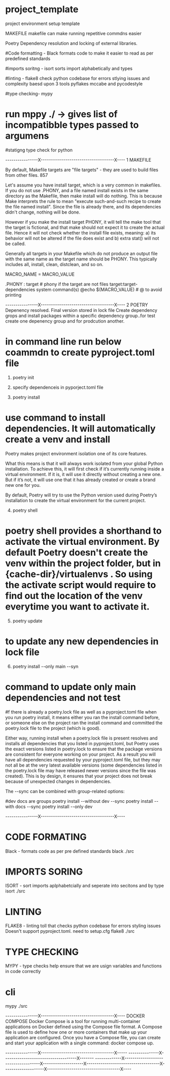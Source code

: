 # project_template
project environment setup template


MAKEFILE
makefile can make running repetitive commdns easier

Poetry
Dependency resolution and locking of external libraries.

#Code formatting - Black
formats code to make it easier to read as per predefined standards

#imports soritng - isort
sorts import alphabetically and types


#linting -  flake8
check python codebase for errors stlying issues and complexity baesd upon 3 tools
pyflakes mccabe and pycodestyle

#type checking- mypy
# run mppy ./<package name>  -> gives list of incompatibble types passed to argumens
#statigng  type check for python

----------------X------------------------------------X----
1 MAKEFILE


By default, Makefile targets are "file targets" - they are used to build files from other files. 857

Let's assume you have install target, which is a very common in makefiles. If you do not use .PHONY, and a file named install exists in the same directory as the Makefile, then make install will do nothing. This is because Make interprets the rule to mean "execute such-and-such recipe to create the file named install". Since the file is already there, and its dependencies didn't change, nothing will be done.

However if you make the install target PHONY, it will tell the make tool that the target is fictional, and that make should not expect it to create the actual file. Hence it will not check whether the install file exists, meaning: a) its behavior will not be altered if the file does exist and b) extra stat() will not be called.

Generally all targets in your Makefile which do not produce an output file with the same name as the target name should be PHONY. This typically includes all, install, clean, distclean, and so on.

MACRO_NAME  = MACRO_VALUE

.PHONY : target # phony if the target are not files
target:target-dependencies
    system command(s)
    @echo $(MACRO_VALUE)  # @ to avoid printing


----------------X------------------------------------X----
2 POETRY
Depenency resolved. Final version stored in lock file
Create dependency grops and install packages within a specific dependency group..for test create one depenency group and for prodcution another.

# in command line run below coammdn to create pyproject.toml file 
1. poetry init 

2. specify dependenceis in pyporject.toml file
3. poetry install 
# use command to install dependencies. It will automatically create a venv and install
Poetry makes project environment isolation one of its core features.

What this means is that it will always work isolated from your global Python installation. To achieve this, it will first check if it’s currently running inside a virtual environment. If it is, it will use it directly without creating a new one. But if it’s not, it will use one that it has already created or create a brand new one for you.

By default, Poetry will try to use the Python version used during Poetry’s installation to create the virtual environment for the current project.

4. poetry shell

# poetry shell provides a shorthand to activate the virtual environment. By default Poetry doesn't create the venv within the project folder, but in {cache-dir}/virtualenvs . So using the activate script would require to find out the location of the venv everytime you want to activate it.

5. poetry update
# to update any new dependencies in lock file

6. poetry install --only main --syn
# command to update only main dependencies and not test

<!-- Poetry install
Creates a poetry.lock file. This file is automatically updated when poetry add is run to install new dependencies, poetry update is run to update dependency versions, or poetry lock is run to check for conflicts.
Poetry update
Fetches the latest matching versions for dependencies and updates the lock file with the new versions. This is similar to deleting the poetry.lock file and running poetry install again. -->

#f there is already a poetry.lock file as well as a pyproject.toml file when you run poetry install, it means either you ran the install command before, or someone else on the project ran the install command and committed the poetry.lock file to the project (which is good).

Either way, running install when a poetry.lock file is present resolves and installs all dependencies that you listed in pyproject.toml, but Poetry uses the exact versions listed in poetry.lock to ensure that the package versions are consistent for everyone working on your project. As a result you will have all dependencies requested by your pyproject.toml file, but they may not all be at the very latest available versions (some dependencies listed in the poetry.lock file may have released newer versions since the file was created). This is by design, it ensures that your project does not break because of unexpected changes in dependencies.

The --sync can be combined with group-related options:

#dev docs are groups
poetry install --without dev --sync
poetry install --with docs --sync
poetry install --only dev

----------------X------------------------------------X----
# CODE FORMATING
Black - formats code as per pre defined standards 
black ./src

# IMPORTS SORING
ISORT - sort imports aplphabetcially and seperate into secitons and by type
isort ./src


# LINTING
FLAKE8 - linting toll that checks python codebase for errors styling issues
Doesn't support pyproject.toml. need to setup.cfg
flake8 ./src

# TYPE CHECKING
MYPY - type checks help ensure that we are usign variables and functions in code correctly
# cli
mypy ./src

----------------X------------------------------------X----
DOCKER COMPOSE
Docker Compose is a tool for running multi-container applications on Docker defined using the Compose file format. A Compose file is used to define how one or more containers that make up your application are configured. Once you have a Compose file, you can create and start your application with a single command: docker compose up.



----------------X------------------------------------X-----
---------------X------------------------------------X-------
-------------X------------------------------------X--------------------X------------------------------------X--------------------X------------------------------------X----